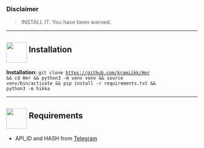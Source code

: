 
### Disclaimer

>  INSTALL IT. You have been warned.

<hr>
<h2><img src="https://github.com/hikariatama/assets/raw/master/1326-command-window-line-flat.webp" height="54" align="middle"> Installation</h2>

<b>Installation:</b>
<code>git clone https://github.com/kramiikk/Her && cd Her && python3 -m venv venv && source venv/bin/activate && pip install -r requirements.txt && python3 -m hikka</code>

<hr>
<h2 border="none"><img src="https://github.com/hikariatama/assets/raw/master/1312-micro-sd-card-flat.webp" height="54" align="middle"> Requirements</h2>
<ul>
 <li>API_ID and HASH from <a href="https://my.telegram.org/apps" color="#2594cb">Telegram</a></li>
</ul>
